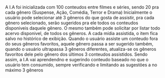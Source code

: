 A I.A foi inicializada com 100 conteudos entre filmes e séries, sendo 20 pra cada gênero (Suspense, Ação, Comédia, Terror e Drama)
Inicialmente o usuário pode selecionar até 3 gêneros do que gosta de assistir, pra cada gênero selecionado, serão sugeridos pra ele todos os conteudos disponiveis daquele gênero. O mesmo também pode solicitar por listar todo acervo disponivel, de todos os gêneros.
A cada mídia assistida, o item fica salvo no histórico de exibição.
Quando o usuário assiste um conteudo fora do seus gêneros favoritos, aquele gênero passa a ser sugerido também, quando o usuário ultrapassa 3 gêneros diferentes, atualiza-se os gêneros favoritos dele pelo gênero dos últimos 3 conteudos assistidos.
Sendo assim, a I.A vai aprendendno e sugerindo conteudo baseado no que o usuário tem consumido, sempre verificando e limitando as sugestões a no máximo 3 gêneros
